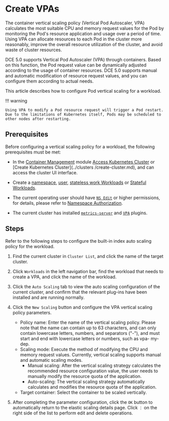 # Create VPAs

The container vertical scaling policy (Vertical Pod Autoscaler, VPA) calculates the most suitable CPU and memory request values ​​for the Pod by monitoring the Pod's resource application and usage over a period of time. Using VPA can allocate resources to each Pod in the cluster more reasonably, improve the overall resource utilization of the cluster, and avoid waste of cluster resources.

DCE 5.0 supports Vertical Pod Autoscaler (VPA) through containers. Based on this function, the Pod request value can be dynamically adjusted according to the usage of container resources. DCE 5.0 supports manual and automatic modification of resource request values, and you can configure them according to actual needs.

This article describes how to configure Pod vertical scaling for a workload.

!!! warning

    Using VPA to modify a Pod resource request will trigger a Pod restart. Due to the limitations of Kubernetes itself, Pods may be scheduled to other nodes after restarting.

## Prerequisites

Before configuring a vertical scaling policy for a workload, the following prerequisites must be met:

- In the [Container Management](../../intro/what.md) module [Access Kubernetes Cluster](../clusters/integrate-cluster.md) or [Create Kubernetes Cluster](../clusters /create-cluster.md), and can access the cluster UI interface.

- Create a [namespace](../namespaces/createtens.md), [user](../../../ghippo/user-guide/access-control/user.md), [stateless work Workloads](../workloads/create-deployment.md) or [Stateful Workloads](../workloads/create-statefulset.md).

- The current operating user should have [`NS Edit`](../permissions/permission-brief.md#ns-edit) or higher permissions, for details, please refer to [Namespace Authorization](../namespaces/createns.md).

- The current cluster has installed [`metrics-server`](install-metrics-server.md) and [`VPA`](install-vpa.md) plugins.

## Steps

Refer to the following steps to configure the built-in index auto scaling policy for the workload.

1. Find the current cluster in `Cluster List`, and click the name of the target cluster.

    

2. Click `Workloads` in the left navigation bar, find the workload that needs to create a VPA, and click the name of the workload.

    

3. Click the `Auto Scaling` tab to view the auto scaling configuration of the current cluster, and confirm that the relevant plug-ins have been installed and are running normally.

    

4. Click the `New Scaling` button and configure the VPA vertical scaling policy parameters.

    

    - Policy name: Enter the name of the vertical scaling policy. Please note that the name can contain up to 63 characters, and can only contain lowercase letters, numbers, and separators ("-"), and must start and end with lowercase letters or numbers, such as vpa- my-dep.
    - Scaling mode: Execute the method of modifying the CPU and memory request values. Currently, vertical scaling supports manual and automatic scaling modes.
        - Manual scaling: After the vertical scaling strategy calculates the recommended resource configuration value, the user needs to manually modify the resource quota of the application.
        - Auto-scaling: The vertical scaling strategy automatically calculates and modifies the resource quota of the application.
    - Target container: Select the container to be scaled vertically.

5. After completing the parameter configuration, click the `OK` button to automatically return to the elastic scaling details page. Click `⋮` on the right side of the list to perform edit and delete operations.

    